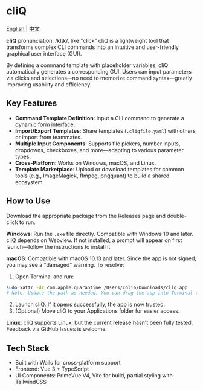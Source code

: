 # cliQ

[English](./README.md) | [中文](./README_zh-CN.md)

**cliQ** pronunciation: /klɪk/, like "click"
cliQ is a lightweight tool that transforms complex CLI commands into an intuitive and user-friendly graphical user interface (GUI).

By defining a command template with placeholder variables, cliQ automatically generates a corresponding GUI. Users can input parameters via clicks and selections—no need to memorize command syntax—greatly improving usability and efficiency.

## Key Features
- **Command Template Definition**: Input a CLI command to generate a dynamic form interface.
- **Import/Export Templates**: Share templates (`.cliqfile.yaml`) with others or import from teammates.
- **Multiple Input Components**: Supports file pickers, number inputs, dropdowns, checkboxes, and more—adapting to various parameter types.
- **Cross-Platform**: Works on Windows, macOS, and Linux.
- **Template Marketplace**: Upload or download templates for common tools (e.g., ImageMagick, ffmpeg, pngquant) to build a shared ecosystem.

## How to Use

Download the appropriate package from the Releases page and double-click to run.

**Windows**:
Run the `.exe` file directly. Compatible with Windows 10 and later.
cliQ depends on Webview. If not installed, a prompt will appear on first launch—follow the instructions to install it.

**macOS**:
Compatible with macOS 10.13 and later.
Since the app is not signed, you may see a "damaged" warning. To resolve:
1. Open Terminal and run:
```bash
sudo xattr -dr com.apple.quarantine /Users/colin/Downloads/cliq.app
# Note: Update the path as needed. You can drag the app into Terminal to auto-fill the path.
```
2. Launch cliQ. If it opens successfully, the app is now trusted.
3. (Optional) Move cliQ to your Applications folder for easier access.

**Linux**:
cliQ supports Linux, but the current release hasn't been fully tested. Feedback via GitHub Issues is welcome.

## Tech Stack
- Built with Wails for cross-platform support
- Frontend: Vue 3 + TypeScript
- UI Components: PrimeVue V4, Vite for build, partial styling with TailwindCSS